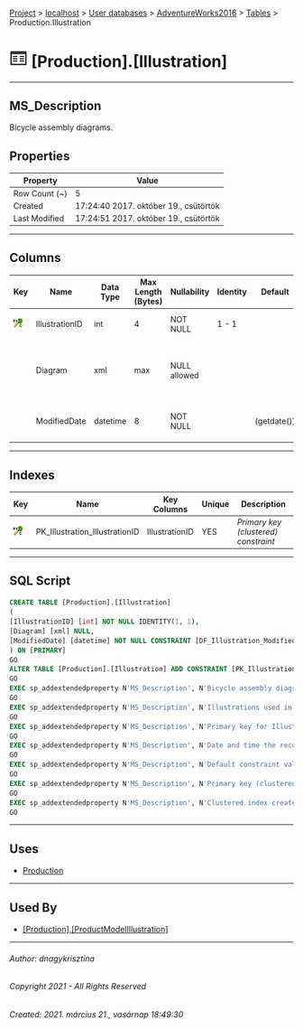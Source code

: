 #### 

[Project](../../../../index.md) > [localhost](../../../index.md) > [User databases](../../index.md) > [AdventureWorks2016](../index.md) > [Tables](Tables.md) > Production.Illustration

# ![Tables](../../../../Images/Table32.png) [Production].[Illustration]

---

## <a name="#description"></a>MS_Description

Bicycle assembly diagrams.

## <a name="#properties"></a>Properties

| Property | Value |
|---|---|
| Row Count (~) | 5 |
| Created | 17:24:40 2017. október 19., csütörtök |
| Last Modified | 17:24:51 2017. október 19., csütörtök |


---

## <a name="#columns"></a>Columns

| Key | Name | Data Type | Max Length (Bytes) | Nullability | Identity | Default | Description |
|---|---|---|---|---|---|---|---|
| [![Cluster Primary Key PK_Illustration_IllustrationID: IllustrationID](../../../../Images/pkcluster.png)](#indexes) | IllustrationID | int | 4 | NOT NULL | 1 - 1 |  | _Primary key for Illustration records._ |
|  | Diagram | xml | max | NULL allowed |  |  | _Illustrations used in manufacturing instructions. Stored as XML._ |
|  | ModifiedDate | datetime | 8 | NOT NULL |  | (getdate()) | _Date and time the record was last updated._ |


---

## <a name="#indexes"></a>Indexes

| Key | Name | Key Columns | Unique | Description |
|---|---|---|---|---|
| [![Cluster Primary Key PK_Illustration_IllustrationID: IllustrationID](../../../../Images/pkcluster.png)](#indexes) | PK_Illustration_IllustrationID | IllustrationID | YES | _Primary key (clustered) constraint_ |


---

## <a name="#sqlscript"></a>SQL Script

```sql
CREATE TABLE [Production].[Illustration]
(
[IllustrationID] [int] NOT NULL IDENTITY(1, 1),
[Diagram] [xml] NULL,
[ModifiedDate] [datetime] NOT NULL CONSTRAINT [DF_Illustration_ModifiedDate] DEFAULT (getdate())
) ON [PRIMARY]
GO
ALTER TABLE [Production].[Illustration] ADD CONSTRAINT [PK_Illustration_IllustrationID] PRIMARY KEY CLUSTERED  ([IllustrationID]) ON [PRIMARY]
GO
EXEC sp_addextendedproperty N'MS_Description', N'Bicycle assembly diagrams.', 'SCHEMA', N'Production', 'TABLE', N'Illustration', NULL, NULL
GO
EXEC sp_addextendedproperty N'MS_Description', N'Illustrations used in manufacturing instructions. Stored as XML.', 'SCHEMA', N'Production', 'TABLE', N'Illustration', 'COLUMN', N'Diagram'
GO
EXEC sp_addextendedproperty N'MS_Description', N'Primary key for Illustration records.', 'SCHEMA', N'Production', 'TABLE', N'Illustration', 'COLUMN', N'IllustrationID'
GO
EXEC sp_addextendedproperty N'MS_Description', N'Date and time the record was last updated.', 'SCHEMA', N'Production', 'TABLE', N'Illustration', 'COLUMN', N'ModifiedDate'
GO
EXEC sp_addextendedproperty N'MS_Description', N'Default constraint value of GETDATE()', 'SCHEMA', N'Production', 'TABLE', N'Illustration', 'CONSTRAINT', N'DF_Illustration_ModifiedDate'
GO
EXEC sp_addextendedproperty N'MS_Description', N'Primary key (clustered) constraint', 'SCHEMA', N'Production', 'TABLE', N'Illustration', 'CONSTRAINT', N'PK_Illustration_IllustrationID'
GO
EXEC sp_addextendedproperty N'MS_Description', N'Clustered index created by a primary key constraint.', 'SCHEMA', N'Production', 'TABLE', N'Illustration', 'INDEX', N'PK_Illustration_IllustrationID'
GO

```


---

## <a name="#uses"></a>Uses

* [Production](../Security/Schemas/Production.md)


---

## <a name="#usedby"></a>Used By

* [[Production].[ProductModelIllustration]](ProductModelIllustration.md)


---

###### Author:  dnagykrisztina

###### Copyright 2021 - All Rights Reserved

###### Created: 2021. március 21., vasárnap 18:49:30

